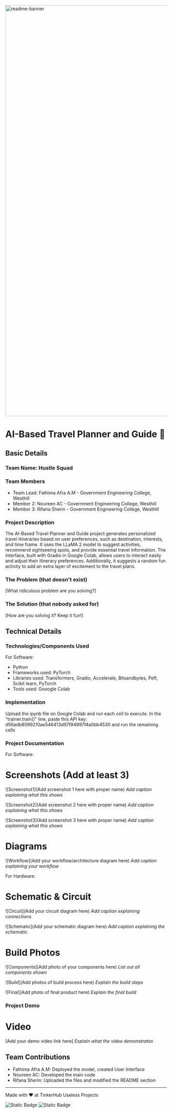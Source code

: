<img width="1280" alt="readme-banner" src="https://github.com/user-attachments/assets/35332e92-44cb-425b-9dff-27bcf1023c6c">

# AI-Based Travel Planner and Guide 🎯


## Basic Details
### Team Name: Hustle Squad


### Team Members
- Team Lead: Fathima Afra A.M - Government Engineering College, Westhill
- Member 2: Noureen AC - Government Engineering College, Westhill
- Member 3: Rifana Sherin - Government Engineering College, Westhill

### Project Description
The AI-Based Travel Planner and Guide project generates personalized travel itineraries based on user preferences, such as destination, interests, and time frame. It uses the LLaMA 2 model to suggest activities, recommend sightseeing spots, and provide essential travel information. The interface, built with Gradio in Google Colab, allows users to interact easily and adjust their itinerary preferences. Additionally, it suggests a random fun activity to add an extra layer of excitement to the travel plans.

### The Problem (that doesn't exist)
[What ridiculous problem are you solving?]

### The Solution (that nobody asked for)
[How are you solving it? Keep it fun!]

## Technical Details
### Technologies/Components Used
For Software:
- Python
- Frameworks used: PyTorch
- Libraries used: Transformers, Gradio, Accelerate, Bitsandbytes, Peft, Scikit learn, PyTorch
- Tools used: Gooogle Colab


### Implementation
Upload the ipynb file on Google Colab and run each cell to execute. In the "trainer.train()" line, paste this API key: d56adb8099210ae546413d97f94997f4a0bb4530 and run the remaining cells  


### Project Documentation
For Software:

# Screenshots (Add at least 3)
![Screenshot1](Add screenshot 1 here with proper name)
*Add caption explaining what this shows*

![Screenshot2](Add screenshot 2 here with proper name)
*Add caption explaining what this shows*

![Screenshot3](Add screenshot 3 here with proper name)
*Add caption explaining what this shows*

# Diagrams
![Workflow](Add your workflow/architecture diagram here)
*Add caption explaining your workflow*

For Hardware:

# Schematic & Circuit
![Circuit](Add your circuit diagram here)
*Add caption explaining connections*

![Schematic](Add your schematic diagram here)
*Add caption explaining the schematic*

# Build Photos
![Components](Add photo of your components here)
*List out all components shown*

![Build](Add photos of build process here)
*Explain the build steps*

![Final](Add photo of final product here)
*Explain the final build*

### Project Demo
# Video
[Add your demo video link here]
*Explain what the video demonstrates*



## Team Contributions
- Fathima Afra A.M: Deployed the model, created User Interface
- Noureen AC: Developed the main code
- Rifana Sherin: Uploaded the files and modified the README section

---
Made with ❤️ at TinkerHub Useless Projects 

![Static Badge](https://img.shields.io/badge/TinkerHub-24?color=%23000000&link=https%3A%2F%2Fwww.tinkerhub.org%2F)
![Static Badge](https://img.shields.io/badge/UselessProject--24-24?link=https%3A%2F%2Fwww.tinkerhub.org%2Fevents%2FQ2Q1TQKX6Q%2FUseless%2520Projects)



